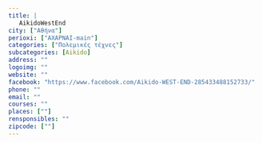```yaml
---
title: |
   AikidoWestEnd
city: ["Αθήνα"]
perioxi: ["ΑΧΑΡΝΑΙ-main"]
categories: ["Πολεμικές τέχνες"]
subcategories: [Aikido]
address: ""
logoimg: ""
website: ""
facebook: "https://www.facebook.com/Aikido-WEST-END-285433488152733/"
phone: ""
email: ""
courses: ""
places: [""]
rensponsibles: ""
zipcode: [""]
---
```




